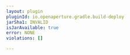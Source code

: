 ```yaml
---
layout: plugin
pluginId: io.openaperture.gradle.build-deploy
jarSha1: INVALID
isJarAvailable: true
error: NONE
violations: []

---
```

